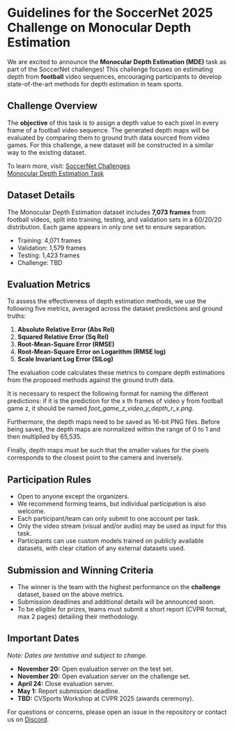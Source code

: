 # Guidelines for the SoccerNet 2025 Challenge on Monocular Depth Estimation 

We are excited to announce the **Monocular Depth Estimation (MDE)** task as part of the SoccerNet challenges! This challenge focuses on estimating depth from **football** video sequences, encouraging participants to develop state-of-the-art methods for depth estimation in team sports.

## Challenge Overview

The **objective** of this task is to assign a depth value to each pixel in every frame of a football video sequence. The generated depth maps will be evaluated by comparing them to ground truth data sourced from video games. For this challenge, a new dataset will be constructed in a similar way to the existing dataset.

To learn more, visit: [SoccerNet Challenges](https://www.soccer-net.org/tasks)  
[Monocular Depth Estimation Task](https://www.soccer-net.org/tasks/monocular-depth-estimation)

## Dataset Details

The Monocular Depth Estimation dataset includes **7,073 frames** from football videos, split into training, testing, and validation sets in a 60/20/20 distribution. Each game appears in only one set to ensure separation.

- Training: 4,071 frames  
- Validation: 1,579 frames  
- Testing: 1,423 frames
- Challenge: TBD

## Evaluation Metrics

To assess the effectiveness of depth estimation methods, we use the following five metrics, averaged across the dataset predictions and ground truths:

1. **Absolute Relative Error (Abs Rel)**
2. **Squared Relative Error (Sq Rel)**
3. **Root-Mean-Square Error (RMSE)**
4. **Root-Mean-Square Error on Logarithm (RMSE log)**
5. **Scale Invariant Log Error (SILog)**

The evaluation code calculates these metrics to compare depth estimations from the proposed methods against the ground truth data.

It is necessary to respect the following format for naming the different predictions: if it is the prediction for the x th frames of video y from football game z, it should be named *foot_game_z_video_y_depth_r_x.png*. 

Furthermore, the depth maps need to be saved as 16-bit PNG files. Before being saved, the depth maps are normalized within the range of 0 to 1 and then multiplied
by 65,535. 

Finally, depth maps must be such that the smaller values for the pixels corresponds to the closest point to the camera and inversely.


## Participation Rules

- Open to anyone except the organizers.
- We recommend forming teams, but individual participation is also welcome.
- Each participant/team can only submit to one account per task.
- Only the video stream (visual and/or audio) may be used as input for this task.
- Participants can use custom models trained on publicly available datasets, with clear citation of any external datasets used.

## Submission and Winning Criteria

- The winner is the team with the highest performance on the **challenge** dataset, based on the above metrics.
- Submission deadlines and additional details will be announced soon.
- To be eligible for prizes, teams must submit a short report (CVPR format, max 2 pages) detailing their methodology.

## Important Dates

*Note: Dates are tentative and subject to change.*

- **November 20:** Open evaluation server on the test set.
- **November 20:** Open evaluation server on the challenge set.
- **April 24:** Close evaluation server.
- **May 1:** Report submission deadline.
- **TBD:** CVSports Workshop at CVPR 2025 (awards ceremony).

For questions or concerns, please open an issue in the repository or contact us on [Discord](https://discord.gg/SM8uHj9mkP).
